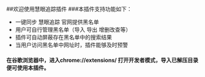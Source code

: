 ##欢迎使用慧眼追踪插件
###本插件支持功能如下：
- 一键同步 慧眼追踪 官网提供黑名单
- 用户可自行管理黑名单（导入 导出 增删改查等）
- 插件可自动屏蔽存在黑名单中的搜索结果
- 当用户访问黑名单中网址时，插件能够及时预警

#### 在谷歌浏览器中，进入chrome://extensions/ 打开开发者模式，导入已解压目录便可使用本插件。




